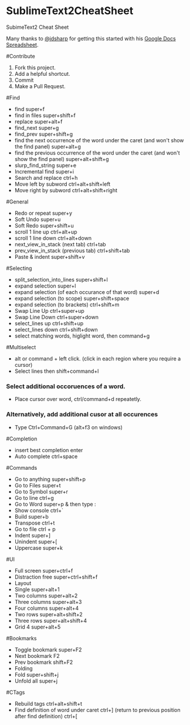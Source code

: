 SublimeText2CheatSheet
======================

SubimeText2 Cheat Sheet

Many thanks to [@jdsharp](https://twitter.com/jdsharp) for getting this started with his [Google Docs Spreadsheet](https://docs.google.com/spreadsheet/ccc?key=0AusfeSUbiAMPdFp0aDhsTzJZY1k5WnA4Z3RjQW93M3c).

#Contribute

1. Fork this project.
2. Add a helpful shortcut.
3. Commit
4. Make a Pull Request.

#Find
* find    super+f
* find in files   super+shift+f
* replace super+alt+f
* find_next   super+g
* find_prev   super+shift+g
* find the next occurrence of the word under the caret (and won't show the find panel)    super+alt+g
* find the previous occurrence of the word under the caret (and won't show the find panel)    super+alt+shift+g
* slurp_find_string   super+e
* Incremental find    super+i
* Search and replace  ctrl+h
* Move left by subword    ctrl+alt+shift+left
* Move right by subword   ctrl+alt+shift+right

#General  
* Redo or repeat  super+y
* Soft Undo   super+u
* Soft Redo   super+shift+u
* scroll 1 line up    ctrl+alt+up
* scroll 1 line down  ctrl+alt+down
* next_view_in_stack (next tab)   ctrl+tab
* prev_view_in_stack (previous tab)   ctrl+shift+tab
* Paste & indent  super+shift+v

#Selecting  
* split_selection_into_lines  super+shift+l
* expand selection    super+l
* expand selection (of each occurance of that word)   super+d
* expand selection (to scope) super+shift+space
* expand selection (to brackets)  ctrl+shift+m
* Swap Line Up    ctrl+super+up
* Swap Line Down  ctrl+super+down
* select_lines up ctrl+shift+up
* select_lines down   ctrl+shift+down
* select matching words, higlight word, then command+g

#Multiselect
* alt or command + left click. (click in each region where you require a cursor)
* Select lines then shift+command+l

### Select additional occoruences of a word.
* Place cursor over word, ctrl/command+d repeatetly.

### Alternatively, add additional cusor at all occurences
* Type Ctrl+Command+G (alt+f3 on windows) 

#Completion  
* insert best completion  enter
* Auto complete   ctrl+space

#Commands  
* Go to anything  super+shift+p
* Go to Files super+t
* Go to Symbol    super+r
* Go to line  ctrl+g
* Go to Word  super+p & then type :
* Show console    ctrl+`
* Build   super+b
* Transpose   ctrl+t
* Go to file ctrl + p
* Indent  super+]
* Unindent    super+[
* Uppercase   super+k
    
#UI 
* Full screen super+ctrl+f
* Distraction free    super+ctrl+shift+f
* Layout  
* Single  super+alt+1
* Two columns super+alt+2
* Three columns   super+alt+3
* Four columns    super+alt+4
* Two rows    super+alt+shift+2
* Three rows  super+alt+shift+4
* Grid 4  super+alt+5

#Bookmarks  
* Toggle bookmark super+F2
* Next bookmark   F2
* Prev bookmark   shift+F2
* Folding 
* Fold    super+shift+j
* Unfold all  super+j

#CTags  
* Rebuild tags    ctrl+alt+shift+t
* Find definition of word under caret ctrl+] (return to previous position after find definition) ctrl+[

